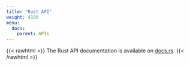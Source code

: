 ```yaml
---
title: "Rust API"
weight: 4100
menu:
  docs:
    parent: APIs
---
```


{{< rawhtml >}}
The Rust API documentation is available on 
<a href="https://docs.rs/zenoh/latest/zenoh/" target="_blank">docs.rs</a>.
{{< /rawhtml >}}